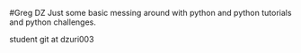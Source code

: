 #Greg DZ
Just some basic messing around with python and python tutorials and python challenges.

student git at dzuri003
